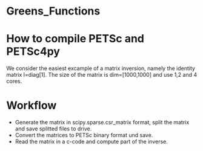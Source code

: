 # Greens_Functions
# How to compile PETSc and PETSc4py


We consider the easiest excample of a matrix inversion, namely the identity matrix I=diag[1]. The size of the matrix is dim=[1000,1000] and use 1,2 and 4 cores. 

# Workflow
* Generate the matrix in scipy.sparse.csr_matrix format, split the matrix and save splitted files to drive.
* Convert the matrices to PETSc binary format und save. 
* Read the matrix in a c-code and compute part of the inverse.
